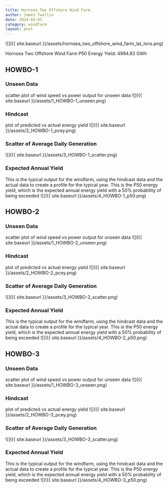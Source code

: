 ```yaml
---
title: Hornsea Two Offshore Wind Farm
author: James Twallin
date: 2024-04-01
category: windfarm
layout: post
---
```

![]({{ site.baseurl }}/assets/hornsea_two_offshore_wind_farm_lat_lons.png)

Hornsea Two Offshore Wind Farm P50 Energy Yield: 4994.83 GWh

HOWBO-1
-------------
### Unseen Data 
scatter plot of wind speed vs power output for unseen data
![]({{ site.baseurl }}/assets/1_HOWBO-1_unseen.png)
### Hindcast 
plot of predicted vs actual energy yield
![]({{ site.baseurl }}/assets/2_HOWBO-1_pcey.png)
### Scatter of Average Daily Generation 

![]({{ site.baseurl }}/assets/3_HOWBO-1_scatter.png)
### Expected Annual Yield 
This is the typical output for the windfarm, using the hindcast data and the actual data to create a profile for the typical year. This is the P50 energy yield, which is the expected annual energy yield with a 50% probability of being exceeded
![]({{ site.baseurl }}/assets/4_HOWBO-1_p50.png)

HOWBO-2
-------------
### Unseen Data 
scatter plot of wind speed vs power output for unseen data
![]({{ site.baseurl }}/assets/1_HOWBO-2_unseen.png)
### Hindcast 
plot of predicted vs actual energy yield
![]({{ site.baseurl }}/assets/2_HOWBO-2_pcey.png)
### Scatter of Average Daily Generation 

![]({{ site.baseurl }}/assets/3_HOWBO-2_scatter.png)
### Expected Annual Yield 
This is the typical output for the windfarm, using the hindcast data and the actual data to create a profile for the typical year. This is the P50 energy yield, which is the expected annual energy yield with a 50% probability of being exceeded
![]({{ site.baseurl }}/assets/4_HOWBO-2_p50.png)

HOWBO-3
-------------
### Unseen Data 
scatter plot of wind speed vs power output for unseen data
![]({{ site.baseurl }}/assets/1_HOWBO-3_unseen.png)
### Hindcast 
plot of predicted vs actual energy yield
![]({{ site.baseurl }}/assets/2_HOWBO-3_pcey.png)
### Scatter of Average Daily Generation 

![]({{ site.baseurl }}/assets/3_HOWBO-3_scatter.png)
### Expected Annual Yield 
This is the typical output for the windfarm, using the hindcast data and the actual data to create a profile for the typical year. This is the P50 energy yield, which is the expected annual energy yield with a 50% probability of being exceeded
![]({{ site.baseurl }}/assets/4_HOWBO-3_p50.png)

